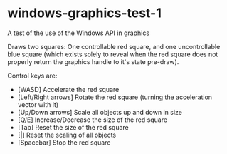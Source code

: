 # windows-graphics-test-1
A test of the use of the Windows API in graphics

Draws two squares: One controllable red square, and one uncontrollable blue square (which exists solely to reveal when the red square does
not properly return the graphics handle to it's state pre-draw).

Control keys are:

 - [WASD] Accelerate the red square
 - [Left/Right arrows] Rotate the red square (turning the acceleration vector with it)
 - [Up/Down arrows] Scale all objects up and down in size
 - [Q/E] Increase/Decrease the size of the red square
 - [Tab] Reset the size of the red square
 - [|\] Reset the scaling of all objects
 - [Spacebar] Stop the red square

